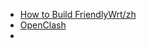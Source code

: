 + [How to Build FriendlyWrt/zh](https://wiki.friendlyarm.com/wiki/index.php/How_to_Build_FriendlyWrt/zh)
+ [OpenClash](https://github.com/vernesong/OpenClash)
+ 



